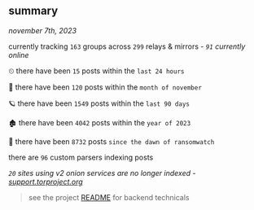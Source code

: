
## summary
_november 7th, 2023_

currently tracking `163` groups across `299` relays & mirrors - _`91` currently online_

⏲ there have been `15` posts within the `last 24 hours`

🦈 there have been `120` posts within the `month of november`

🪐 there have been `1549` posts within the `last 90 days`

🏚 there have been `4042` posts within the `year of 2023`

🦕 there have been `8732` posts `since the dawn of ransomwatch`

there are `96` custom parsers indexing posts

_`20` sites using v2 onion services are no longer indexed - [support.torproject.org](https://support.torproject.org/onionservices/v2-deprecation/)_

> see the project [README](https://github.com/joshhighet/ransomwatch#ransomwatch--) for backend technicals
